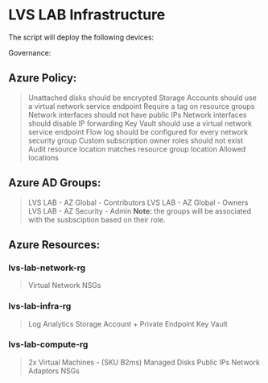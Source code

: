 # LVS LAB Infrastructure

The script will deploy the following devices:

Governance: 

## Azure Policy:

>Unattached disks should be encrypted
>Storage Accounts should use a virtual network service endpoint
>Require a tag on resource groups
>Network interfaces should not have public IPs
>Network interfaces should disable IP forwarding
>Key Vault should use a virtual network service endpoint
>Flow log should be configured for every network security group
>Custom subscription owner roles should not exist
>Audit resource location matches resource group location
>Allowed locations


## Azure AD Groups:

>LVS LAB - AZ Global - Contributors
>LVS LAB - AZ Global - Owners
>LVS LAB - AZ Security - Admin
**Note:** the groups will be associated with the susbsciption based on their role.


## Azure Resources:

### lvs-lab-network-rg
>Virtual Network
>NSGs

### lvs-lab-infra-rg
>Log Analytics
>Storage Account + Private Endpoint
>Key Vault

### lvs-lab-compute-rg
>2x Virtual Machines - (SKU B2ms)
>Managed Disks
>Public IPs
>Network Adaptors
>NSGs
